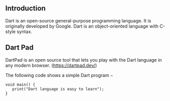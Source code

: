 ## Introduction 
Dart is an open-source general-purpose programming language. It is originally developed by Google. Dart is an object-oriented language with C-style syntax. 

## Dart Pad

DartPad is an open source tool that lets you play with the Dart language in any modern browser.
(https://dartpad.dev/)

The following code shows a simple Dart program −

```cart
void main() {
   print("Dart language is easy to learn");
}
```
